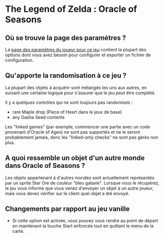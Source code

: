 # The Legend of Zelda : Oracle of Seasons

## Où se trouve la page des paramètres ?

La [page des paramètres du joueur pour ce jeu](../player-settings) contient la plupart des options dont vous avez besoin pour configurer et exporter un fichier de configuration. 

## Qu'apporte la randomisation à ce jeu ?

La plupart des objets à acquérir sont mélangés les uns aux autres, en suivant une certaine logique pour s'assurer que le jeu peut être complété.

Il y a quelques contrôles qui ne sont toujours pas randomisés :
- rare Maple drop (Piece of Heart dans le jeux de base)
- any Gasha Seed contents

Les "linked games" (par exemple, commencer une partie avec un code provenant d'Oracle of Ages) ne sont pas supportés et ne le seront probablement jamais, donc les "linked-only checks" ne sont pas gérés non plus.

## A quoi ressemble un objet d'un autre monde dans Oracle of Seasons ?

Les objets appartenant à d'autres mondes sont actuellement représentés par un sprite Star Ore de couleur "bleu galaxie".
Lorsque vous le récupérez, le jeu vous informe que vous venez d'envoyer un objet à un autre joueur, mais vous devez vérifier sur le client quel objet a été envoyé.

## Changements par rapport au jeu vanille

- Si cette option est activée, vous pouvez vous rendre au point de départ en maintenant la touche Start enfoncée tout en quittant le menu de la carte.
